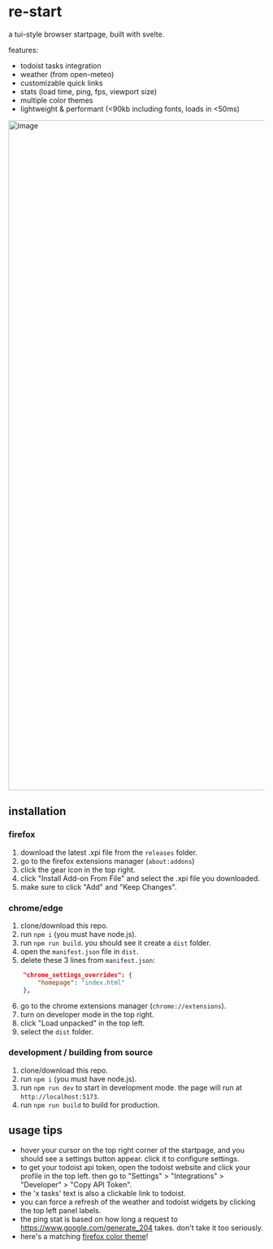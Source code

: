 # re-start

a tui-style browser startpage, built with svelte.

features:

- todoist tasks integration
- weather (from open-meteo)
- customizable quick links
- stats (load time, ping, fps, viewport size)
- multiple color themes
- lightweight & performant (&lt;90kb including fonts, loads in &lt;50ms)

<img width="2331" height="1319" alt="image" src="https://github.com/user-attachments/assets/e3164af7-fc42-4caf-81ee-a049e05b84c7" />

## installation

### firefox

1. download the latest .xpi file from the `releases` folder.
2. go to the firefox extensions manager (`about:addons`)
3. click the gear icon in the top right.
4. click "Install Add-on From File" and select the .xpi file you downloaded.
5. make sure to click "Add" and "Keep Changes".

### chrome/edge

1. clone/download this repo.
2. run `npm i` (you must have node.js).
3. run `npm run build`. you should see it create a `dist` folder.
4. open the `manifest.json` file in `dist`.
5. delete these 3 lines from `manifest.json`:

```json
    "chrome_settings_overrides": {
        "homepage": "index.html"
    },
```

6. go to the chrome extensions manager (`chrome://extensions`).
7. turn on developer mode in the top right.
8. click "Load unpacked" in the top left.
9. select the `dist` folder.

### development / building from source

1. clone/download this repo.
2. run `npm i` (you must have node.js).
3. run `npm run dev` to start in development mode. the page will run at `http://localhost:5173`.
4. run `npm run build` to build for production.

## usage tips

- hover your cursor on the top right corner of the startpage, and you should see a settings button appear. click it to configure settings.
- to get your todoist api token, open the todoist website and click your profile in the top left. then go to "Settings" > "Integrations" > "Developer" > "Copy API Token".
- the 'x tasks' text is also a clickable link to todoist.
- you can force a refresh of the weather and todoist widgets by clicking the top left panel labels.
- the ping stat is based on how long a request to <https://www.google.com/generate_204> takes. don't take it too seriously.
- here's a matching [firefox color theme](https://color.firefox.com/?theme=XQAAAAK3BAAAAAAAAABBqYhm849SCicxcUhA3DJozHnOMuotJJDtxcajvY2nrbwtWf53IW6FuMhmsQBmHjQtYV0LyoGIJnESUiSA8WGCMfXU1SYqmE_CaU8iA8bQXAYc2jrXIT6bjoi8T-cSTCi2_9o7kcESfauVKnMZKEKJIeeuT9qsP4Z_T2ya4LBqvZWjm1-pHOmWMq1OU0wrgs4bkzHQWozn4dcm22eBmWyWR55FkcmEsPvvHzhHCZ2ZMQrPXQqrOBLr79GTkJUGa5oslhWTp2LYqdD2gNQ1a8_c5-F91bPVmQerXZWpp-OZ11D1Ai6t1ydqjbVKD3RrGXYJwhcQaAxCKa_ft4VoGrVBq8AXYeJOZdXuOxnYXGhOXXSK_NybBfJLm-2W28qSSdoiW0pTL-iFan3xQQeC0WlSrnRYrRjh7HkgLuI-Ft8Fq5kNC7nVXoo8j9Ml_q2AO_RhE116j_MECbspxaJP58juayX_wNty3V2g5zUsf0gSqpEWGT02oZAF2z6LABKRWTO28wIoMUDvj9WAQGsup95WAmNW7g4WMEIgaiJhmBz9koq0wV7gHQtJB_0x2lJ7WQ488bJi8LvqnW-VT3kZ3GJtyv-yXmRJ)!
